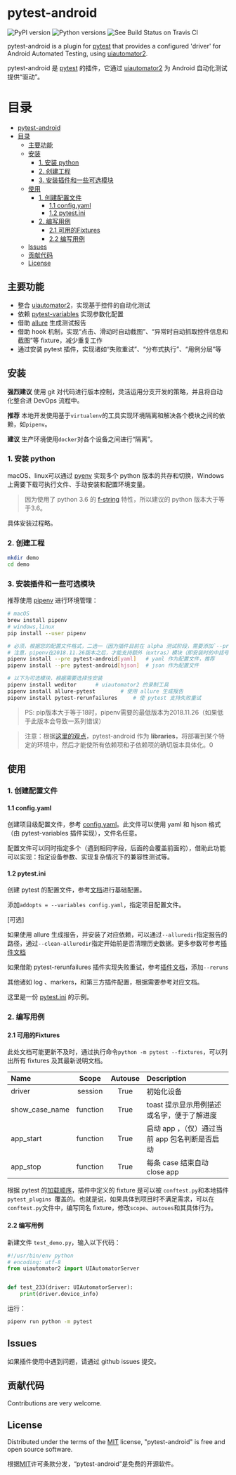 # pytest-android

![PyPI version](https://img.shields.io/pypi/v/pytest-android.svg) ![Python versions](https://img.shields.io/pypi/pyversions/pytest-android.svg) ![See Build Status on Travis CI](https://travis-ci.org/edsion1107/pytest-android.svg?branch=master)

pytest-android is a plugin for [pytest](http://pytest.org/) that provides a configured 'driver' for Android Automated Testing, using [uiautomator2](https://github.com/openatx/uiautomator2).

pytest-android 是 [pytest](http://pytest.org/) 的插件，它通过 [uiautomator2](https://github.com/openatx/uiautomator2) 为 Android 自动化测试提供“驱动”。



目录
=================

   * [pytest-android](#pytest-android)
   * [目录](#目录)
      * [主要功能](#主要功能)
      * [安装](#安装)
         * [1. 安装 python](#1-安装-python)
         * [2. 创建工程](#2-创建工程)
         * [3. 安装插件和一些可选模块](#3-安装插件和一些可选模块)
      * [使用](#使用)
         * [1. 创建配置文件](#1-创建配置文件)
            * [1.1 config.yaml](#11-configyaml)
            * [1.2 pytest.ini](#12-pytestini)
         * [2. 编写用例](#2-编写用例)
            * [2.1 可用的Fixtures](#21-可用的fixtures)
            * [2.2 编写用例](#22-编写用例)
      * [Issues](#issues)
      * [贡献代码](#贡献代码)
      * [License](#license)


## 主要功能

- 整合 [uiautomator2](https://github.com/openatx/uiautomator2)，实现基于控件的自动化测试
- 依赖 [pytest-variables](https://github.com/pytest-dev/pytest-variables) 实现参数化配置
- 借助 [allure](https://github.com/allure-framework/allure-python) 生成测试报告
- 借助 hook 机制，实现“点击、滑动时自动截图”、“异常时自动抓取控件信息和截图”等 fixture，减少重复工作
- 通过安装 pytest 插件，实现诸如“失败重试”、“分布式执行”、“用例分层”等



## 安装

**强烈建议** 使用 git 对代码进行版本控制，灵活运用分支开发的策略，并且将自动化整合进 DevOps 流程中。

**推荐** 本地开发使用基于`virtualenv`的工具实现环境隔离和解决各个模块之间的依赖，如`pipenv`。

**建议** 生产环境使用`docker`对各个设备之间进行“隔离”。

### 1. 安装 python

macOS、linux可以通过 [pyenv](https://github.com/pyenv/pyenv) 实现多个 python 版本的共存和切换，Windows上需要下载可执行文件、手动安装和配置环境变量。

> 因为使用了 python 3.6 的 [f-string](https://realpython.com/python-f-strings/) 特性，所以建议的 python 版本大于等于3.6。

具体安装过程略。

### 2. 创建工程

```bash
mkdir demo
cd demo
```

### 3. 安装插件和一些可选模块

推荐使用 [pipenv](https://github.com/pypa/pipenv) 进行环境管理：

```bash
# macOS
brew install pipenv
# windows,linux
pip install --user pipenv

# 必须，根据您的配置文件格式，二选一（因为插件目前在 alpha 测试阶段，需要添加`--pre`参数）
# 注意，pipenv在2018.11.26版本之后，才能支持额外（extras）模块（即安装时的中括号语法），所以使用较新的版本、或手动安装
pipenv install --pre pytest-android[yaml]	# yaml 作为配置文件，推荐
pipenv install --pre pytest-android[hjson]	# json 作为配置文件

# 以下为可选模块，根据需要选择性安装
pipenv install weditor		# uiautomator2 的录制工具
pipenv install allure-pytest		# 使用 allure 生成报告
pipenv install pytest-rerunfailures		# 使 pytest 支持失败重试
```
> PS: pip版本大于等于18时，pipenv需要的最低版本为2018.11.26（如果低于此版本会导致一系列错误）

> 注意：根据[这里的观点](https://pipenv.readthedocs.io/en/latest/advanced/#pipfile-vs-setup-py)，pytest-android 作为 **libraries**，将部署到某个特定的环境中，然后才能使所有依赖项和子依赖项的确切版本具体化。0

## 使用

### 1. 创建配置文件

#### 1.1 config.yaml

创建项目级配置文件，参考 [config.yaml](https://raw.githubusercontent.com/edsion1107/pytest-android/master/config.yaml)。此文件可以使用 yaml 和 hjson 格式（由 pytest-variables 插件实现），文件名任意。

配置文件可以同时指定多个（遇到相同字段，后面的会覆盖前面的），借助此功能可以实现：指定设备参数、实现复杂情况下的兼容性测试等。

#### 1.2 pytest.ini

创建 pytest 的配置文件，参考[文档](https://docs.pytest.org/en/latest/reference.html#configuration-options)进行基础配置。

添加`addopts = --variables config.yaml`，指定项目配置文件。



[可选]

如果使用 allure 生成报告，并安装了对应依赖，可以通过`--alluredir`指定报告的路径，通过`--clean-alluredir`指定开始前是否清理历史数据。更多参数可参考[插件文档](https://docs.qameta.io/allure/#_pytest)

如果借助 pytest-rerunfailures 插件实现失败重试，参考[插件文档](https://github.com/pytest-dev/pytest-rerunfailures)，添加`--reruns`

其他诸如 log 、markers，和第三方插件配置，根据需要参考对应文档。



这里是一份 [pytest.ini](https://raw.githubusercontent.com/edsion1107/pytest-android/master/pytest.ini) 的示例。

### 2. 编写用例

#### 2.1 可用的Fixtures

此处文档可能更新不及时，通过执行命令`python -m pytest --fixtures`，可以列出所有 fixtures 及其最新说明文档。

| Name           |  Scope   | Autouse | Description                                    |
| :------------- | :------: | :-----: | :--------------------------------------------- |
| driver         | session  |  True   | 初始化设备                                     |
| show_case_name | function |  True   | toast 提示显示用例描述或名字，便于了解进度     |
| app_start      | function |  True   | 启动 app ，（仅）通过当前 app 包名判断是否启动 |
| app_stop       | function |  True   | 每条 case 结束自动 close app                   |

根据 pytest 的[加载顺序](https://docs.pytest.org/en/latest/writing_plugins.html#plugin-discovery-order-at-tool-startup)，插件中定义的 fixture 是可以被 `conftest.py`和本地插件`pytest_plugins `覆盖的。也就是说，如果具体到项目时不满足需求，可以在`conftest.py`文件中，编写同名 fixture，修改`scope`、`autoues`和其具体行为。

#### 2.2 编写用例

新建文件 `test_demo.py`，输入以下代码：

```python
#!/usr/bin/env python
# encoding: utf-8
from uiautomator2 import UIAutomatorServer


def test_233(driver: UIAutomatorServer):
    print(driver.device_info)
```



运行：

```bash
pipenv run python -m pytest
```



## Issues

如果插件使用中遇到问题，请通过 github issues 提交。

## 贡献代码

Contributions are very welcome. 

## License

Distributed under the terms of the [MIT](LICENSE) license, "pytest-android" is free and open source software.

根据[MIT](LICENSE)许可条款分发，“pytest-android”是免费的开源软件。